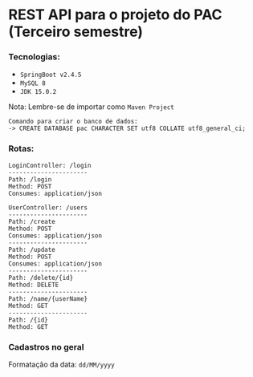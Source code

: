 # REST API para o projeto do PAC (Terceiro semestre)

### Tecnologias:

- `SpringBoot v2.4.5`
- `MySQL 8`
- `JDK 15.0.2`

Nota: Lembre-se de importar como `Maven Project`

```
Comando para criar o banco de dados:
-> CREATE DATABASE pac CHARACTER SET utf8 COLLATE utf8_general_ci;
```

### Rotas:

```
LoginController: /login
---------------------- 
Path: /login
Method: POST
Consumes: application/json
```
```
UserController: /users
---------------------- 
Path: /create
Method: POST
Consumes: application/json
---------------------- 
Path: /update
Method: POST
Consumes: application/json
----------------------
Path: /delete/{id}
Method: DELETE
----------------------
Path: /name/{userName}
Method: GET
----------------------
Path: /{id}
Method: GET
```

### Cadastros no geral

Formatação da data: `dd/MM/yyyy`
